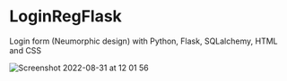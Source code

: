 # LoginRegFlask

Login form (Neumorphic design) with Python, Flask, SQLalchemy, HTML and CSS

![Screenshot 2022-08-31 at 12 01 56](https://user-images.githubusercontent.com/77541683/187653656-755cd3dc-7d44-44aa-9ccc-ffe574f0c677.png)
